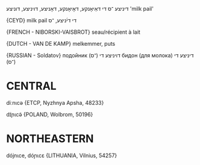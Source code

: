 דיניצע
־ס
די
דאַיאָנקע‏, דאָיאָנקע, דאָניצע, דויניצע, דוניצע
'milk pail'

{CEYD}
milk pail די די֜ניצע, ־ס

{FRENCH - NIBORSKI-VAISBROT}
seau/récipient à lait

{DUTCH - VAN DE KAMP}
melkemmer, puts

{RUSSIAN - Soldatov}
подойник דויניצע  די (־ס)
бидон (для молока) דיניצע  די (־ס)

CENTRAL
========

diːnɩcə {ETCP, Nyzhnya Apsha, 48233}

dɪ́ɲɩcə̃ {POLAND, Wolbrom, 50196}

NORTHEASTERN
==============

dójnɩce, dóɲɩcɛ {LITHUANIA, Vilnius, 54257}